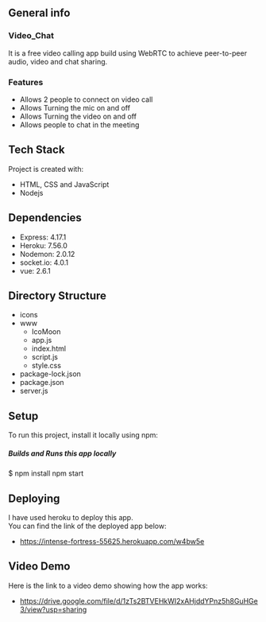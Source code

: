 ## General info

### Video_Chat
It is a free video calling app build using WebRTC to achieve peer-to-peer audio, video and chat sharing.

### Features
* Allows 2 people to connect on video call
* Allows Turning the mic on and off
* Allows Turning the video on and off
* Allows people to chat in the meeting


## Tech Stack
Project is created with:
* HTML, CSS and JavaScript
* Nodejs


## Dependencies
* Express: 4.17.1
* Heroku: 7.56.0
* Nodemon: 2.0.12
* socket.io: 4.0.1
* vue: 2.6.1


## Directory Structure
* icons
* www
  * IcoMoon
  * app.js
  * index.html
  * script.js 
  * style.css
* package-lock.json
* package.json
* server.js 


## Setup
To run this project, install it locally using npm:

##### Builds and Runs this app locally
 $ npm install 
   npm start


## Deploying 
I have used heroku to deploy this app.<br>
You can find the link of the deployed app below:
* https://intense-fortress-55625.herokuapp.com/w4bw5e



## Video Demo
Here is the link to a video demo showing how the app works:
* https://drive.google.com/file/d/1zTs2BTVEHkWI2xAHjddYPnz5h8GuHGe3/view?usp=sharing
